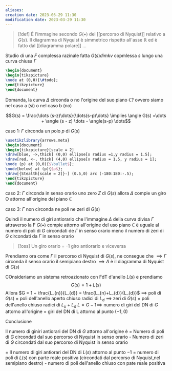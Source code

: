 ```yaml
---
aliases: 
creation date: 2023-03-29 11:30
modification date: 2023-03-29 11:30
---
```


> [!def]
> È l'immagine secondo $G(\bullet)$ del [[percorso di Nyquist]] relativo a $G(s)$.
> Il diagramma di Nyquist è simmetrico rispetto all'asse $\mathbb{R}$ ed è fatto dal [[diagramma polare]] ...



Studio di una $F$ complessa razinale fatta $G(s) di mkv$ copmlessa $s$ lungo una curva chiusa $\Gamma$
```tikz
\begin{document}
\begin{tikzpicture}
\node at (0,0){\#todo};
\end{tikzpicture}
\end{document}
```
Domanda, la curva $\Delta$ circonda o no l'origine del suo piano $\mathbb{C}$? ovvero siamo nel caso a (si) o nel caso b (no)

$$G(s) = \frac{\dots (s-z)\dots}{\dots(s-p)\dots} \implies \angle G(s) =\dots + \angle (s - z) \dots - \angle(s-p) \dots$$

caso 1: $\Gamma$ circonda un polo $p$ di $G(s)$

```tikz
\usetikzlibrary{arrows.meta}
\begin{document}
\begin{tikzpicture}[scale = 2]
\draw[blue, ->,thick] (0,0) ellipse[x radius =1,y radius = 1.5];
\draw[red, <-, thick] (4,0) ellipse[x radius = 1.5, y radius = 1];
\node (p) at (0,0){$\bullet$};
\node[below] at (p){$p$};
\draw[{Stealth[scale = 2]}-] (0.5,0) arc (-180:180:-.5); 
\end{tikzpicture}
\end{document}
```
caso 2: $\Gamma$ circonda in senso orario uno zero $Z$ di $G(s)$ allora $\Delta$ compie un giro O attorno all'origine del piano $\mathbb{C}$

caso 3: $\Gamma$ non circonda ne poli ne zeri di $G(s)$

Quindi il numero di giri antiorario che l'immagine $\Delta$ della curva divisa $\Gamma$ attraverso la F $G(\bullet)$
compie attorno all'origine del uso piano $\mathbb{C}$ è uguale al numero di poli di $G$ circondati de $\Gamma$ in senso orario meno il numero di zeri di $G$ circondati da $\Gamma$ in senso orario


>[!oss]
>Un giro orario = -1 giro antiorario e viceversa


Prendiamo ora come $\Gamma$ il percorso di Nyquist di $G(s)$, ne consegue che
$\implies\Gamma$ circonda il senso orario il semipiano destro
$\implies \Delta$ è il diagramma di Nyquist di $G(s)$

COnsideriamo un sistema retroazionato con FdT d'anello $L(s)$ e prendiamo
$$
G(s) = 1 + L(s)
$$
Allora $G = 1 + \frac{L_{n}}{L_{d}} = \frac{L_{n}+L_{d}}{L_{d}}$
$\implies$ poli di $G(s)$ = poli dell'anello aperto chiuso radici di $L_d$
$\implies$ zeri di $G(s)$ = poli dell'anello chiuso radici di $L_u + L_d$
$L = G - 1\implies$ numero di giri del DN di $G$ attorno all'origine = giri del DN di L attorno al punto $(-1,0)$

Conclusione

Il numero di giniri antiorari del DN di $G$ attorno all'origine è
= Numero di poli di $G$ circondati dal suo percorso di Nyquist in senso orario - Numero di zeri di $G$ circondati dal suo percorso di Nyquist in senso orario



= Il numero di giri antiorari del DN di $L(s)$ attorno al punto $-1$
= numero di poli di $L(s)$ con parte reale positiva (circondati dal percorso di Nyquist,nel semipiano destro) - numero di poli dell'anello chiuso con pate reale positiva